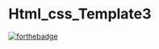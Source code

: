 # Html_css_Template3
[![forthebadge](https://forthebadge.com/images/featured/featured-gluten-free.svg)](https://forthebadge.com)
